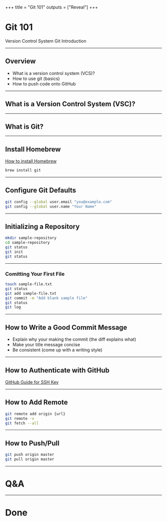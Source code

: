 +++
title = "Git 101"
outputs = ["Reveal"]
+++

# Git 101

Version Control System Git Introduction

---

## Overview

- What is a version control system (VCS)?
- How to use git (basics)
- How to push code onto GitHub

---

## What is a Version Control System (VSC)?

---

## What is Git?

---

## Install Homebrew

[How to install Homebrew](https://brew.sh)

```sh
brew install git
```

---

## Configure Git Defaults

```sh
git config --global user.email "you@example.com"
git config --global user.name "Your Name"
```

---

## Initializing a Repository

```sh
mkdir sample-repository
cd sample-repository
git status
git init
git status
```

---

### Comitting Your First File

```sh
touch sample-file.txt
git status
git add sample-file.txt
git commit -m "Add blank sample file"
git status
git log
```

---

## How to Write a Good Commit Message

- Explain why your making the commit (the diff explains what)
- Make your title message concise
- Be consistent (come up with a writing style)

---

## How to Authenticate with GitHub

[GitHub Guide for SSH Key](https://help.github.com/en/articles/generating-a-new-ssh-key-and-adding-it-to-the-ssh-agent)

---

## How to Add Remote

```sh
git remote add origin {url}
git remote -v
git fetch --all
```

---

## How to Push/Pull

```sh
git push origin master
git pull origin master
```

---

# Q&A

---

# Done
